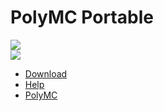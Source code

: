 # PolyMC Portable
[![][release-badge]][download]\
[![][polymc-badge]][PolyMC]

- [Download]
- [Help]
- [PolyMC]

[download]: https://github.com/FayneAldan/PolyMCPortable/releases/latest
[help]: https://faynealdan.github.io/PolyMCPortable/PolyMCPortable/help.html
[PolyMC]: https://polymc.org/

[release-badge]: https://img.shields.io/github/v/release/FayneAldan/PolyMCPortable?label=PolyMC+Portable&style=for-the-badge
[polymc-badge]: https://img.shields.io/github/v/release/PolyMC/PolyMC?label=PolyMC&style=for-the-badge

